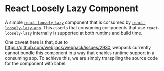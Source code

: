 # React Loosely Lazy Component 

A simple [`react-loosely-lazy`](https://github.com/atlassian-labs/react-loosely-lazy) component that is consumed by [`react-loosely-lazy-app`](https://github.com/rohan-deshpande/react-loosely-lazy-app). This asserts that consuming components that use `react-loosely-lazy` internally is supported at both runtime and build time. 

One caveat here is that, due to https://github.com/webpack/webpack/issues/2933, webpack currently cannot bundle this component in a way that enables runtime support in a consuming app. To achieve this, we are simply transpiling the source code for the component with babel.